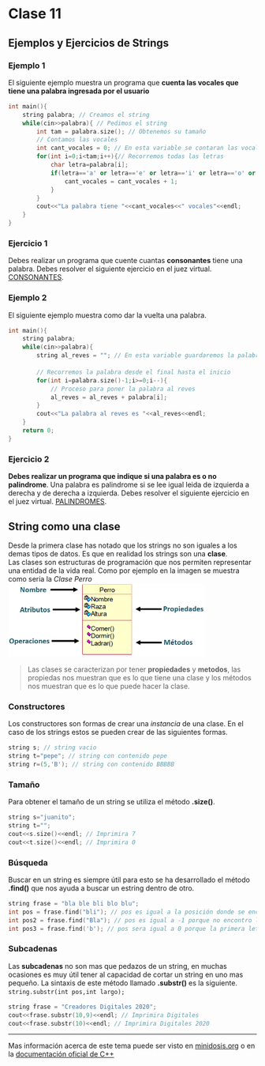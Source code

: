 # Clase 11
## Ejemplos y Ejercicios de Strings
### Ejemplo 1
El siguiente ejemplo muestra un programa que **cuenta las vocales que tiene una palabra ingresada por el usuario**
```cpp
int main(){
	string palabra; // Creamos el string
	while(cin>>palabra){ // Pedimos el string
		int tam = palabra.size(); // Obtenemos su tamaño
		// Contamos las vocales
		int cant_vocales = 0; // En esta variable se contaran las vocales
		for(int i=0;i<tam;i++){// Recorremos todas las letras
			char letra=palabra[i];
			if(letra=='a' or letra=='e' or letra=='i' or letra=='o' or letra=='u'){
				cant_vocales = cant_vocales + 1;
			}
		}
		cout<<"La palabra tiene "<<cant_vocales<<" vocales"<<endl;
	}
}
```
### Ejercicio 1
Debes realizar un programa que cuente cuantas **consonantes** tiene una palabra. Debes resolver el siguiente ejercicio en el juez virtual. [CONSONANTES](https://jv.umsa.bo/problem.php?id=1959).
### Ejemplo 2
El siguiente ejemplo muestra como dar la vuelta una palabra.
```cpp
int main(){
	string palabra;
	while(cin>>palabra){
		string al_reves = ""; // En esta variable guardaremos la palabra al reves

		// Recorremos la palabra desde el final hasta el inicio
		for(int i=palabra.size()-1;i>=0;i--){
			// Proceso para poner la palabra al reves
			al_reves = al_reves + palabra[i];
		}
		cout<<"La palabra al reves es "<<al_reves<<endl;
	}
	return 0;
}
```
### Ejercicio 2
**Debes realizar un programa que indique si una palabra es o no palindrome**. Una palabra es palindrome si se lee igual leida de izquierda a derecha y de derecha a izquierda. Debes resolver el siguiente ejercicio en el juez virtual. [PALINDROMES](https://jv.umsa.bo/problem.php?id=1960).
## String como una clase
Desde la primera clase has notado que los strings no son iguales a los demas tipos de datos. Es que en realidad los strings son una **clase**. <br>
Las clases son estructuras de programación que nos permiten representar una entidad de la vida real. Como por ejemplo en la imagen se muestra como seria la *Clase Perro*
<img src="img/poo.png" width="400">
>Las clases se caracterizan por tener **propiedades** y **metodos**, las propiedas nos muestran que es lo que tiene una clase y los métodos nos muestran que es lo que puede hacer la clase.
### Constructores
Los constructores son formas de crear una *instancia* de una clase. En el caso de los strings estos se pueden crear de las siguientes formas. 
```cpp
string s; // string vacio
string t="pepe"; // string con contenido pepe
string r=(5,'B'); // string con contenido BBBBB
```
### Tamaño
Para obtener el tamaño de un string se utiliza el método **.size()**.
```cpp
string s="juanito";
string t="";
cout<<s.size()<<endl; // Imprimira 7
cout<<t.size()<<endl; // Imprimira 0
```
### Búsqueda
Buscar en un string es siempre útil para esto se ha desarrollado el método **.find()** que nos ayuda a buscar un estring dentro de otro.
```cpp
string frase = "bla ble bli blo blu";
int pos = frase.find("bli"); // pos es igual a la posición donde se encontró bli, en este caso 8
int pos2 = frase.find("Bla"); // pos es igual a -1 porque no encontro la palabra
int pos3 = frase.find('b'); // pos sera igual a 0 porque la primera letra b esta ahi.
```
### Subcadenas
Las **subcadenas** no son mas que pedazos de un string, en muchas ocasiones es muy útil tener al capacidad de cortar un string en uno mas pequeño. La sintaxis de este método llamado **.substr()** es la siguiente.
``string.substr(int pos,int largo);``
```cpp
string frase = "Creadores Digitales 2020";
cout<<frase.substr(10,9)<<endl; // Imprimira Digitales
cout<<frase.substr(10)<<endl; // Imprimira Digitales 2020
```
____
Mas información acerca de este tema puede ser visto en [minidosis.org](http://www.minidosis.org/#/temas/Cpp.Strings) o en la [documentación oficial de C++](http://cplusplus.com/reference/string/string/?kw=string)